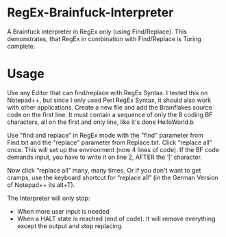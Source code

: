 # RegEx-Brainfuck-Interpreter
A Brainfuck interpreter in RegEx only (using Find/Replace). This demonstrates, that RegEx in combination with Find/Replace is Turing complete.
# Usage
Use any Editor that can find/replace with RegEx Syntax. I tested this on Notepad++, but since I only used Perl RegEx Syntax, it should also work with other applications.
Create a new file and add the Brainflakes source code on the first line. It must contain a sequence of only the 8 coding BF characters, all on the first and only line, like it's done HelloWorld.b


Use "find and replace" in RegEx mode with the "find" parameter from Find.txt and the "replace" parameter from Replace.txt. Click “replace all” once. This will set up the environment (now 4 lines of code). If the BF code demands input, you have to write it on line 2, AFTER the ‘|’ character.


Now click “replace all” many, many times. Or if you don't want to get cramps, use the keyboard shortcut for “replace all” (in the German 
Version of Notepad++ its alt+T).


The Interpreter will only stop:
- When more user input is needed
- When a HALT state is reached (end of code). It will remove everything except the output and stop replacing.
